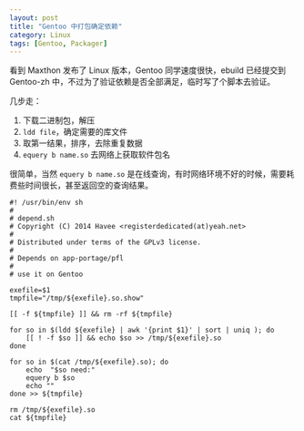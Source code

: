 ```yaml
---
layout: post
title: "Gentoo 中打包确定依赖"
category: Linux
tags: [Gentoo, Packager]
---
```


看到 Maxthon 发布了 Linux 版本，Gentoo 同学速度很快，ebuild 已经提交到 Gentoo-zh 中，不过为了验证依赖是否全部满足，临时写了个脚本去验证。

几步走：

1. 下载二进制包，解压
2. `ldd file`，确定需要的库文件
3. 取第一结果，排序，去除重复数据
4. `equery b name.so` 去网络上获取软件包名

<!-- more -->

很简单，当然 `equery b name.so` 是在线查询，有时网络环境不好的时候，需要耗费些时间很长，甚至返回空的查询结果。

```shell
#! /usr/bin/env sh
#
# depend.sh
# Copyright (C) 2014 Havee <registerdedicated(at)yeah.net>
#
# Distributed under terms of the GPLv3 license.
#
# Depends on app-portage/pfl
#
# use it on Gentoo

exefile=$1
tmpfile="/tmp/${exefile}.so.show"

[[ -f ${tmpfile} ]] && rm -rf ${tmpfile}

for so in $(ldd ${exefile} | awk '{print $1}' | sort | uniq ); do
    [[ ! -f $so ]] && echo $so >> /tmp/${exefile}.so
done

for so in $(cat /tmp/${exefile}.so); do
    echo  "$so need:"
    equery b $so
    echo ""
done >> ${tmpfile}

rm /tmp/${exefile}.so
cat ${tmpfile}
```
